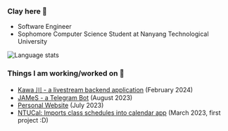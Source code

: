 ### Clay here 👋
- Software Engineer
- Sophomore Computer Science Student at Nanyang Technological University

![Language stats](https://github-readme-stats.vercel.app/api/top-langs/?username=sanstzu&theme=tokyonight&layout=compact)

### Things I am working/worked on ‍🍳
- [Kawa 川 - a livestream backend application](https://github.com/sanstzu/kawa) (February 2024)
- [JAMeS - a Telegram Bot](https://sanstzu.vercel.app/blogs/james-telegram-bot) (August 2023)
- [Personal Website](https://sanstzu.vercel.app) (July 2023)
- [NTUCal: Imports class schedules into calendar app](https://ntucal.vercel.app) (March 2023, first project :D)
